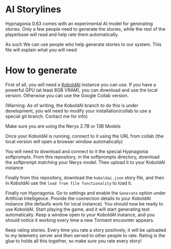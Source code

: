 # AI Storylines

Hypnagonia 0.63 comes with an experimental AI model for generating stories. Only a few people need to generate the stories, while the rest of the playerbase will read and help rate them automatically.

As such We can use people who help generate stories to our system. This file will explain what you will need

# How to generate

First of all, you will need a [KoboldAI](https://github.com/KoboldAI/KoboldAI-Client) instance you can use. If you have a powerful GPU (at least 8GB VRAM), you can download and use the local version. Otherwise you can use the Google Collab version.

(Warning: As of writing, the KoboldAI branch to do this is under development, you will need to modify your installation/collab to use a special git branch. Contact me for info)

Make sure you are using the Nerys 2.7B or 13B Models

Once your KoboldAI is running, connect to it using the URL from collab (the local version will open a browser window automatically)

You will need to download and connect to it the special Hypnagonia softprompts. From this repository, in the softprompts directory, download the softprompt matching your Nerys model. Then upload it to your KoboldAI instance

Finally from this repository, download the `koboldai.json` story file, and then in KoboldAI use the `load from file functionality` to load it.

Finally run Hypnagonia. Go to settings and enable the `Generate` option under Artificial Intelligence. Provide the connection details to your KoboldAI instance (the defaults work for local instance). You should now be ready to use KoboldAI. Start playing the game, and it will start generating text automatically. Keep a window open to your KoboldAI instance, and you should notice it working every time a new Torment encounter appears.

Keep rating stories. Every time you rate a story positively, it will be uploaded to my telemetry server and then served to other people to rate. Rating is the glue to holds all this together, so make sure you rate every story!
